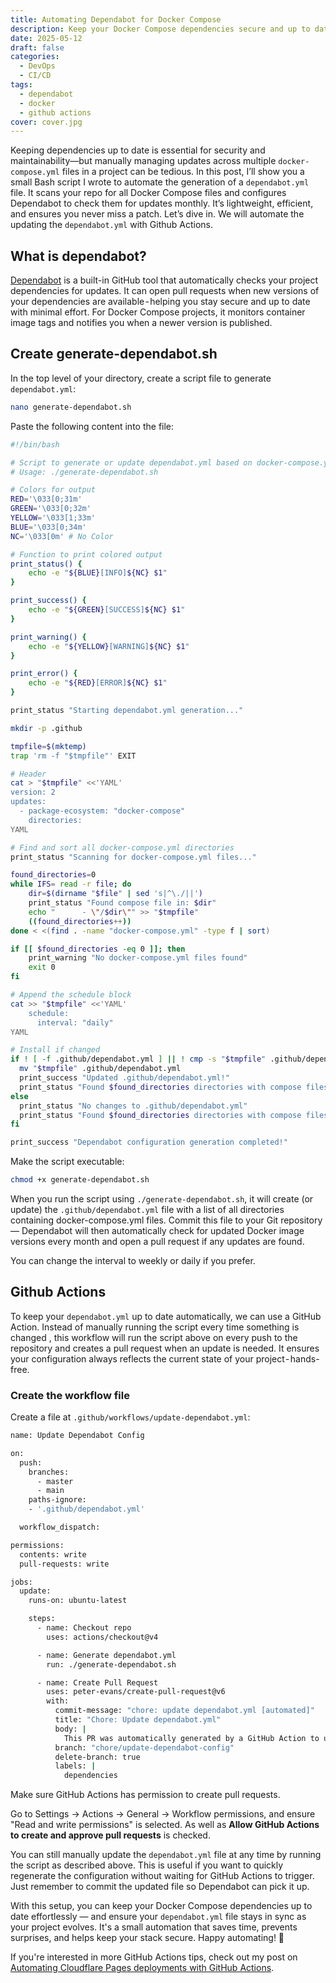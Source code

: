 ```yaml
---
title: Automating Dependabot for Docker Compose
description: Keep your Docker Compose dependencies secure and up to date by automating Dependabot configuration with a simple Bash script and GitHub Actions.
date: 2025-05-12
draft: false
categories:
  - DevOps
  - CI/CD
tags:
  - dependabot
  - docker
  - github actions
cover: cover.jpg
---
```


Keeping dependencies up to date is essential for security and maintainability—but manually managing updates across multiple `docker-compose.yml` files in a project can be tedious. In this post, I’ll show you a small Bash script I wrote to automate the generation of a `dependabot.yml` file. It scans your repo for all Docker Compose files and configures Dependabot to check them for updates monthly. It’s lightweight, efficient, and ensures you never miss a patch. Let’s dive in. We will automate the updating the `dependabot.yml` with Github Actions.

## What is dependabot?
[Dependabot](https://docs.github.com/en/code-security/dependabot/dependabot-version-updates) is a built-in GitHub tool that automatically checks your project dependencies for updates. It can open pull requests when new versions of your dependencies are available - helping you stay secure and up to date with minimal effort. For Docker Compose projects, it monitors container image tags and notifies you when a newer version is published.

## Create generate-dependabot.sh

In the top level of your directory, create a script file to generate `dependabot.yml`:

```bash
nano generate-dependabot.sh
```

Paste the following content into the file:

```bash {filename="generate-dependabot.sh"}
#!/bin/bash

# Script to generate or update dependabot.yml based on docker-compose.yml files
# Usage: ./generate-dependabot.sh

# Colors for output
RED='\033[0;31m'
GREEN='\033[0;32m'
YELLOW='\033[1;33m'
BLUE='\033[0;34m'
NC='\033[0m' # No Color

# Function to print colored output
print_status() {
    echo -e "${BLUE}[INFO]${NC} $1"
}

print_success() {
    echo -e "${GREEN}[SUCCESS]${NC} $1"
}

print_warning() {
    echo -e "${YELLOW}[WARNING]${NC} $1"
}

print_error() {
    echo -e "${RED}[ERROR]${NC} $1"
}

print_status "Starting dependabot.yml generation..."

mkdir -p .github

tmpfile=$(mktemp)
trap 'rm -f "$tmpfile"' EXIT

# Header
cat > "$tmpfile" <<'YAML'
version: 2
updates:
  - package-ecosystem: "docker-compose"
    directories:
YAML

# Find and sort all docker-compose.yml directories
print_status "Scanning for docker-compose.yml files..."

found_directories=0
while IFS= read -r file; do
    dir=$(dirname "$file" | sed 's|^\./||')
    print_status "Found compose file in: $dir"
    echo "      - \"/$dir\"" >> "$tmpfile"
    ((found_directories++))
done < <(find . -name "docker-compose.yml" -type f | sort)

if [[ $found_directories -eq 0 ]]; then
    print_warning "No docker-compose.yml files found"
    exit 0
fi

# Append the schedule block
cat >> "$tmpfile" <<'YAML'
    schedule:
      interval: "daily"
YAML

# Install if changed
if ! [ -f .github/dependabot.yml ] || ! cmp -s "$tmpfile" .github/dependabot.yml; then
  mv "$tmpfile" .github/dependabot.yml
  print_success "Updated .github/dependabot.yml!"
  print_status "Found $found_directories directories with compose files"
else
  print_status "No changes to .github/dependabot.yml"
  print_status "Found $found_directories directories with compose files"
fi

print_success "Dependabot configuration generation completed!"
```

Make the script executable:

```bash
chmod +x generate-dependabot.sh
```

When you run the script using `./generate-dependabot.sh`, it will create (or update) the `.github/dependabot.yml` file with a list of all directories containing docker-compose.yml files. Commit this file to your Git repository — Dependabot will then automatically check for updated Docker image versions every month and open a pull request if any updates are found.

You can change the interval to weekly or daily if you prefer.

## Github Actions

To keep your `dependabot.yml` up to date automatically, we can use a GitHub Action. Instead of manually running the script every time something is changed , this workflow will run the script above on every push to the repository and creates a pull request when an update is needed. It ensures your configuration always reflects the current state of your project - hands-free.

### Create the workflow file
Create a file at `.github/workflows/update-dependabot.yml`:

```bash {filename="update-dependabot.yml"}
name: Update Dependabot Config

on:
  push:
    branches:
      - master
      - main
    paths-ignore:
    - '.github/dependabot.yml'

  workflow_dispatch:

permissions:
  contents: write
  pull-requests: write

jobs:
  update:
    runs-on: ubuntu-latest

    steps:
      - name: Checkout repo
        uses: actions/checkout@v4

      - name: Generate dependabot.yml
        run: ./generate-dependabot.sh

      - name: Create Pull Request
        uses: peter-evans/create-pull-request@v6
        with:
          commit-message: "chore: update dependabot.yml [automated]"
          title: "Chore: Update dependabot.yml"
          body: |
            This PR was automatically generated by a GitHub Action to update the `.github/dependabot.yml` file.
          branch: "chore/update-dependabot-config"
          delete-branch: true
          labels: |
            dependencies
```

Make sure GitHub Actions has permission to create pull requests.

Go to Settings → Actions → General → Workflow permissions, and ensure "Read and write permissions" is selected.
As well as **Allow GitHub Actions to create and approve pull requests** is checked.

You can still manually update the `dependabot.yml` file at any time by running the script as described above. This is useful if you want to quickly regenerate the configuration without waiting for GitHub Actions to trigger. Just remember to commit the updated file so Dependabot can pick it up.

With this setup, you can keep your Docker Compose dependencies up to date effortlessly — and ensure your `dependabot.yml` file stays in sync as your project evolves. It's a small automation that saves time, prevents surprises, and helps keep your stack secure. Happy automating! 🚀

If you're interested in more GitHub Actions tips, check out my post on [Automating Cloudflare Pages deployments with GitHub Actions](https://svenvg93.github.io/posts/github-actions-cloudflare-pages/).
